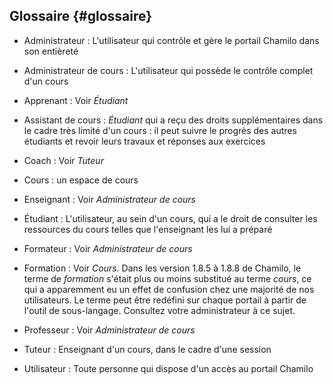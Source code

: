 ## Glossaire {#glossaire}

*   Administrateur : L&#039;utilisateur qui contrôle et gère le portail Chamilo dans son entièreté

*   Administrateur de cours : L&#039;utilisateur qui possède le contrôle complet d&#039;un cours

*   Apprenant : Voir _Étudiant_

*   Assistant de cours : _Étudiant_ qui a reçu des droits supplémentaires dans le cadre très limité d&#039;un cours : il peut suivre le progrès des autres étudiants et revoir leurs travaux et réponses aux exercices

*   Coach : Voir _Tuteur_

*   Cours : un espace de cours

*   Enseignant : Voir _Administrateur de cours_

*   Étudiant : L&#039;utilisateur, au sein d&#039;un cours, qui a le droit de consulter les ressources du cours telles que l&#039;enseignant les lui a préparé

*   Formateur : Voir _Administrateur de cours_

*   Formation : Voir _Cours_. Dans les version 1.8.5 à 1.8.8 de Chamilo, le terme de _formation_ s&#039;était plus ou moins substitué au terme _cours_, ce qui a apparemment eu un effet de confusion chez une majorité de nos utilisateurs. Le terme peut être redéfini sur chaque portail à partir de l&#039;outil de sous-langage. Consultez votre administrateur à ce sujet.

*   Professeur : Voir _Administrateur de cours_

*   Tuteur : Enseignant d&#039;un cours, dans le cadre d&#039;une session

*   Utilisateur : Toute personne qui dispose d&#039;un accès au portail Chamilo
